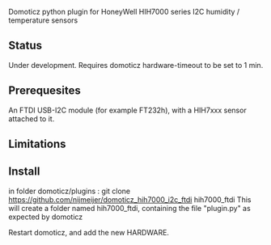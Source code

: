 Domoticz python plugin for HoneyWell HIH7000 series I2C humidity / temperature sensors


Status
------
Under development. Requires domoticz hardware-timeout to be set to 1 min. 

Prerequesites
-------------
An FTDI USB-I2C module (for example FT232h), with a HIH7xxx sensor attached to it.

Limitations
------------

Install
-----------
in folder domoticz/plugins  :
git clone https://github.com/nijmeijer/domoticz_hih7000_i2c_ftdi hih7000_ftdi
This will create a folder named hih7000_ftdi, containing the file "plugin.py" as expected by domoticz

Restart domoticz, and add the new HARDWARE.




